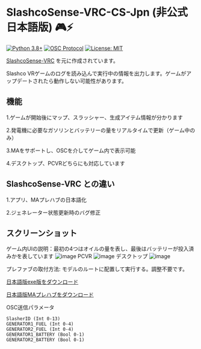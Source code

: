 # SlashcoSense-VRC-CS-Jpn (非公式日本語版) 🎮⚡

[![Python 3.8+](https://img.shields.io/badge/python-3.8+-blue.svg)](https://www.python.org/)
[![OSC Protocol](https://img.shields.io/badge/OSC-Rug.OSC-brightgreen)](https://www.nuget.org/packages/Rug.Osc)
[![License: MIT](https://img.shields.io/badge/License-MIT-yellow.svg)](https://opensource.org/licenses/MIT)


[SlashcoSense-VRC](https://github.com/arcxingye/SlashcoSense-VRC) を元に作成されています。

Slashco VRゲームのログを読み込んで実行中の情報を出力します。ゲームがアップデートされたら動作しない可能性があります。


## 機能

1.ゲームが開始後にマップ、スラッシャー、生成アイテム情報が分かります

2.発電機に必要なガソリンとバッテリーの量をリアルタイムで更新（ゲーム中のみ）

3.MAをサポートし、OSCを介してゲーム内で表示可能

4.デスクトップ、PCVRどちらにも対応しています


## SlashcoSense-VRC との違い

1.アプリ、MAプレハブの日本語化

2.ジェネレーター状態更新時のバグ修正



## スクリーンショット
ゲーム内UIの説明：最初の4つはオイルの量を表し、最後はバッテリーが投入済みかを表しています
![image](https://github.com/user-attachments/assets/85a33ff6-2aa8-40d1-8595-b324f456f972)
PCVR
![image](https://github.com/user-attachments/assets/15b90e73-3fc4-4116-aeec-bc866341ecf4)
デスクトップ
![image](https://github.com/user-attachments/assets/f8def42e-3877-40aa-9df3-12fe3a715030)


プレファブの取付方法: モデルのルートに配置して実行する。調整不要です。

[日本語版exe版をダウンロード](https://github.com/zgraPTR/SlashcoSense-VRC-CS-Jpn/releases/download/SlashcoSense-VRC-CS-Jpn.zip)

[日本語版MAプレハブをダウンロード](https://github.com/zgraPTR/SlashcoSense-VRC-CS-Jpn/releases/download/SlashcoSense_Jpn.unitypackage)

OSC送信パラメータ
```
SlasherID (Int 0-13)
GENERATOR1_FUEL (Int 0-4)
GENERATOR2_FUEL (Int 0-4)
GENERATOR1_BATTERY (Bool 0-1)
GENERATOR2_BATTERY (Bool 0-1)
```
